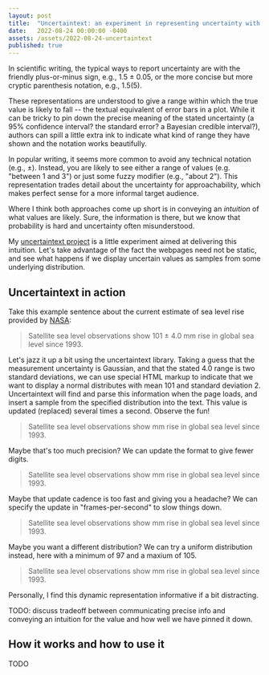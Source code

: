 ```yaml
---
layout: post
title:  "Uncertaintext: an experiment in representing uncertainty with text"
date:   2022-08-24 00:00:00 -0400
assets: /assets/2022-08-24-uncertaintext
published: true 
---
```


<script type=module>
  import uncertaintext from "{{page.assets}}/uncertaintext.js";
  uncertaintext();
</script>

<style>
  .uncertaintext {
    font-family: monospace;
  }
</style>

In scientific writing, the typical ways to report uncertainty are with the
friendly plus-or-minus sign, e.g., 1.5 ± 0.05, or the more concise but more
cryptic parenthesis notation, e.g., 1.5(5).

These representations are understood to give a range within which the true
value is likely to fall -- the textual equivalent of error bars in a plot.
While it can be tricky to pin down the precise meaning of the stated
uncertainty (a 95% confidence interval? the standard error? a Bayesian credible
interval?), authors can spill a little extra ink to indicate what kind of range
they have shown and the notation works beautifully.

In popular writing, it seems more common to avoid any technical notation (e.g.,
±). Instead, you are likely to see either a range of values (e.g. "between 1 and 3")
or just some fuzzy modifier (e.g., "about 2"). This representation trades detail
about the uncertainty for approachability, which makes perfect sense for a 
more informal target audience.

Where I think both approaches come up short is in conveying an _intuition_ of
what values are likely. Sure, the information is there, but we know that
probability is hard and uncertainty often misunderstood.

My [uncertaintext project][uncertaintext-repo] is a little experiment aimed at delivering this
intuition. Let's take advantage of the fact the webpages need not be static,
and see what happens if we display uncertain values as samples from some
underlying distribution. 

## Uncertaintext in action

Take this example sentence about the current estimate of sea level rise provided by [NASA][nasa-sea-level]:

> Satellite sea level observations show 101 ± 4.0 mm rise in global sea level since 1993.

Let's jazz it up a bit using the uncertaintext library. Taking a guess that the
measurement uncertainty is Gaussian, and that the stated 4.0 range is two
standard deviations, we can use special HTML markup to indicate that we want to
display a normal distributes with mean 101 and standard deviation 2.
Uncertaintext will find and parse this information when the page loads, and
insert a sample from the specified distribution into the text.  This value is
updated (replaced) several times a second. Observe the fun!

<blockquote>
  Satellite sea level observations show 
  <span class=uncertaintext data-uct-distrib=normal data-uct-mu=101 data-uct-sigma=2 data-uct-format="&nbsp;>6.2f"></span> mm 
  rise in global sea level since 1993.
</blockquote>

Maybe that's too much precision? We can update the format to give fewer digits.

<blockquote>
  Satellite sea level observations show 
  <span class=uncertaintext data-uct-distrib=normal data-uct-mu=101 data-uct-sigma=2 data-uct-format="&nbsp;>3d"></span> mm 
  rise in global sea level since 1993.
</blockquote>

Maybe that update cadence is too fast and giving you a headache? We can specify
the update in "frames-per-second" to slow things down.

<blockquote>
  Satellite sea level observations show 
  <span class=uncertaintext data-uct-distrib=normal data-uct-mu=101 data-uct-sigma=2 data-uct-format="&nbsp;>3d" data-uct-fps=1></span> mm 
  rise in global sea level since 1993.
</blockquote>

Maybe you want a different distribution? We can try a uniform distribution
instead, here with a minimum of 97 and a maxium of 105.

<blockquote>
  Satellite sea level observations show 
  <span class=uncertaintext data-uct-distrib=uniform data-uct-min=97 data-uct-max=105 data-uct-format="&nbsp;>3d" data-uct-fps=1></span> mm 
  rise in global sea level since 1993.
</blockquote>


Personally, I find this dynamic representation informative if a bit distracting.

TODO: discuss tradeoff between communicating precise info and conveying an
intuition for the value and how well we have pinned it down.

## How it works and how to use it

TODO

[uncertaintext-repo]: https://github.com/keithfma/uncertaintext
[nasa-sea-level]: https://climate.nasa.gov/vital-signs/sea-level/
